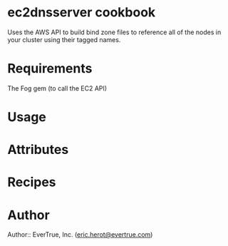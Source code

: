 # ec2dnsserver cookbook

Uses the AWS API to build bind zone files to reference all of the nodes in your cluster using their tagged names.

# Requirements

The Fog gem (to call the EC2 API)

# Usage

# Attributes

# Recipes

# Author

Author:: EverTrue, Inc. (<eric.herot@evertrue.com>)
